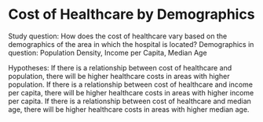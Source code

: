 # Cost of Healthcare by Demographics

Study question: 
How does the cost of healthcare vary based on the demographics of the area in which the hospital is located?
Demographics in question: Population Density, Income per Capita, Median Age

Hypotheses: 
If there is a relationship between cost of healthcare and population, there will be higher healthcare costs in areas with higher population.
If there is a relationship between cost of healthcare and income per capita, there will be higher healthcare costs in areas with higher income per capita.
If there is a relationship between cost of healthcare and median age, there will be higher healthcare costs in areas with higher median age.
